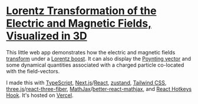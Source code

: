 # [Lorentz Transformation of the Electric and Magnetic Fields, Visualized in 3D](https://em-transforms.vercel.app/)

This little web app demonstrates how the electric and magnetic fields [transform](https://en.wikipedia.org/wiki/Classical_electromagnetism_and_special_relativity#The_E_and_B_fields) under a [Lorentz boost](https://en.wikipedia.org/wiki/Lorentz_transformation#Physical_formulation_of_Lorentz_boosts). It can also display the [Poynting vector](https://en.wikipedia.org/wiki/Poynting_vector) and some dynamical quantities associated with a charged particle co-located with the field-vectors.

I made this with [TypeScript](https://www.typescriptlang.org/), [Next.js](https://nextjs.org/)/[React](https://reactjs.org/), [zustand](https://docs.pmnd.rs/zustand), [Tailwind CSS](https://tailwindcss.com/), [three.js](https://threejs.org/)/[react-three-fiber](https://docs.pmnd.rs/react-three-fiber), [MathJax](https://www.mathjax.org/)/[better-react-mathjax](https://github.com/fast-reflexes/better-react-mathjax), and [React Hotkeys Hook](https://react-hotkeys-hook.vercel.app/). It's hosted on [Vercel](https://vercel.com/).
